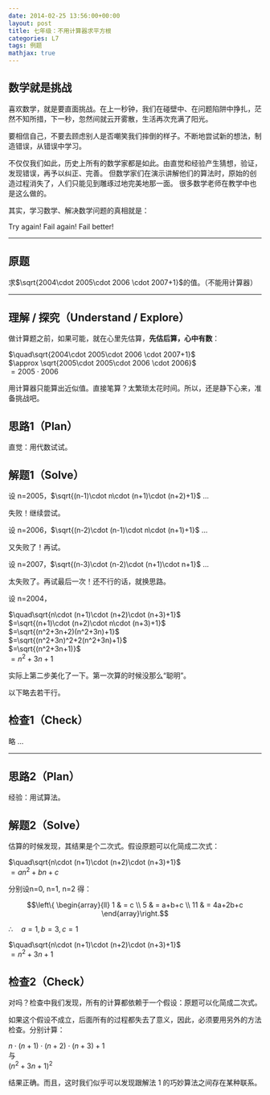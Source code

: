 ```yaml
---
date: 2014-02-25 13:56:00+00:00
layout: post
title: 七年级：不用计算器求平方根
categories: L7
tags: 例题
mathjax: true
---
```


## 数学就是挑战

喜欢数学，就是要直面挑战。在上一秒钟，我们在碰壁中、在问题陷阱中挣扎，茫然不知所措，下一秒，忽然间就云开雾散，生活再次充满了阳光。

要相信自己，不要去顾虑别人是否嘲笑我们摔倒的样子。不断地尝试新的想法，制造错误，从错误中学习。

不仅仅我们如此，历史上所有的数学家都是如此。由直觉和经验产生猜想，验证，发现错误，再予以纠正、完善。
但数学家们在演示讲解他们的算法时，原始的创造过程消失了，人们只能见到雕琢过地完美地那一面。
很多数学老师在教学中也是这么做的。

其实，学习数学、解决数学问题的真相就是：

Try again! Fail again! Fail better!

----

## 原题

求$\sqrt{2004\cdot 2005\cdot 2006 \cdot 2007+1}$的值。（不能用计算器）

----

## 理解 / 探究（Understand / Explore）

做计算题之前，如果可能，就在心里先估算，**先估后算，心中有数**：

$\quad\sqrt{2004\cdot 2005\cdot 2006 \cdot 2007+1}$  
$\approx \sqrt{2005\cdot 2005\cdot 2006 \cdot 2006}$  
$=2005\cdot 2006$

用计算器只能算出近似值。直接笔算？太繁琐太花时间。所以，还是静下心来，准备挑战吧。

## 思路1（Plan）

直觉：用代数试试。

## 解题1（Solve）

设 n=2005，$\sqrt{(n-1)\cdot n\cdot (n+1)\cdot (n+2)+1}$ ...

失败！继续尝试。

设 n=2006，$\sqrt{(n-2)\cdot (n-1)\cdot n\cdot (n+1)+1}$ ...

又失败了！再试。

设 n=2007，$\sqrt{(n-3)\cdot (n-2)\cdot (n+1)\cdot n+1}$ ...

太失败了。再试最后一次！还不行的话，就换思路。

设 n=2004，

$\quad\sqrt{n\cdot (n+1)\cdot (n+2)\cdot (n+3)+1}$  
$=\sqrt{(n+1)\cdot (n+2)\cdot n\cdot (n+3)+1}$  
$=\sqrt{(n^2+3n+2)(n^2+3n)+1}$  
$=\sqrt{(n^2+3n)^2+2(n^2+3n)+1}$  
$=\sqrt{(n^2+3n+1)}$  
$=n^2+3n+1$

实际上第二步美化了一下。第一次算的时候没那么“聪明”。

以下略去若干行。

## 检查1（Check）

略 ...

----

## 思路2（Plan）

经验：用试算法。

## 解题2（Solve）

估算的时候发现，其结果是个二次式。假设原题可以化简成二次式：

$\quad\sqrt{n\cdot (n+1)\cdot (n+2)\cdot (n+3)+1}$  
$=an^2+bn+c$

分别设n=0, n=1, n=2 得：

$$\left\{ \begin{array}{ll}
1 & = c \\
5 & = a+b+c \\
11 & = 4a+2b+c
\end{array}\right.$$

$\therefore \quad a=1, b= 3, c=1$

$\quad\sqrt{n\cdot (n+1)\cdot (n+2)\cdot (n+3)+1}$  
$=n^2+3n+1$

## 检查2（Check）

对吗？检查中我们发现，所有的计算都依赖于一个假设：原题可以化简成二次式。

如果这个假设不成立，后面所有的过程都失去了意义，因此，必须要用另外的方法检查。分别计算：

${n\cdot (n+1)\cdot (n+2)\cdot (n+3)+1}$  
与  
$(n^2+3n+1)^2$

结果正确。而且，这时我们似乎可以发现跟解法 1 的巧妙算法之间存在某种联系。
